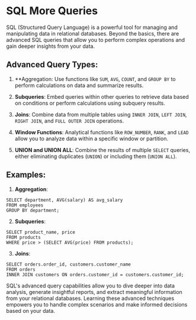 # SQL More Queries

SQL (Structured Query Language) is a powerful tool for managing and manipulating data in relational databases. Beyond the basics, there are advanced SQL queries that allow you to perform complex operations and gain deeper insights from your data.

## Advanced Query Types:

1. **Aggregation:
Use functions like `SUM`, `AVG`, `COUNT`, and `GROUP BY` to perform calculations on data and summarize results.

2. **Subqueries**:
Embed queries within other queries to retrieve data based on conditions or perform calculations using subquery results.

3. **Joins**:
Combine data from multiple tables using `INNER JOIN`, `LEFT JOIN`, `RIGHT JOIN`, and `FULL OUTER JOIN` operations.

4. **Window Functions**:
Analytical functions like `ROW_NUMBER`, `RANK`, and `LEAD` allow you to analyze data within a specific window or partition.

5. **UNION and UNION ALL**:
Combine the results of multiple `SELECT` queries, either eliminating duplicates (`UNION`) or including them (`UNION ALL`).

## Examples:

1. **Aggregation**:
```
SELECT department, AVG(salary) AS avg_salary
FROM employees
GROUP BY department;
```

2. **Subqueries**:
```
SELECT product_name, price
FROM products
WHERE price > (SELECT AVG(price) FROM products);

```

3. **Joins**:
```
SELECT orders.order_id, customers.customer_name
FROM orders
INNER JOIN customers ON orders.customer_id = customers.customer_id;
```

SQL's advanced query capabilities allow you to dive deeper into data analysis, generate insightful reports, and extract meaningful information from your relational databases. Learning these advanced techniques empowers you to handle complex scenarios and make informed decisions based on your data.